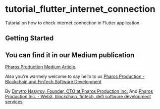 # tutorial_flutter_internet_connection

Tutorial on how to check internet connection in Flutter application

## Getting Started


## You can find it in our Medium publication
[Pharos Production Medium Article](https://medium.com/pharos-production/flutter-internet-connetion-be98d935be22).

Also you're warmely welcome to say hello to us
[Pharos Production - Blockchain and FinTech Software Development](https://pharosproduction.com)

By [Dmytro Nasyrov, Founder, CTO at Pharos Production Inc.](https://www.linkedin.com/in/dmytronasyrov/)
And [Pharos Production Inc. - Web3, blockchain, fintech, defi software development services](https://pharosproduction.com)
